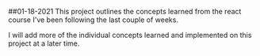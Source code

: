 ##01-18-2021
This project outlines the concepts learned from the react course I've been following the last couple of weeks.

I will add more of the individual concepts learned and implemented on this project at a later time.

